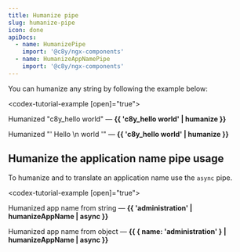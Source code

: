 ```yaml
---
title: Humanize pipe
slug: humanize-pipe
icon: done
apiDocs:
  - name: HumanizePipe
    import: '@c8y/ngx-components'
  - name: HumanizeAppNamePipe
    import: '@c8y/ngx-components'
---
```

<!-- markdownlint-disable MD025 -->
<!-- markdownlint-disable MD033 -->
<!-- markdownlint-disable MD051 -->

You can humanize any string by following the example below:

<codex-tutorial-example [open]="true">
  <p class="m-b-16">Humanized "c8y_hello world" — <strong>{{ 'c8y_hello world' | humanize }}</strong></p>
  <p class="m-b-16">Humanized "' Hello \n world '" — <strong>{{ 'c8y_hello world' | humanize }}</strong></p>
</codex-tutorial-example>

## Humanize the application name pipe usage

To humanize and to translate an application name use the `async` pipe.

<codex-tutorial-example [open]="true">
  <p class="m-b-16">Humanized app name from string — <strong>{{ 'administration' | humanizeAppName | async }}</strong></p>
  <p class="m-b-16">Humanized app name from object — <strong>{{ { name: 'administration' } | humanizeAppName | async }}</strong></p>
</codex-tutorial-example>
